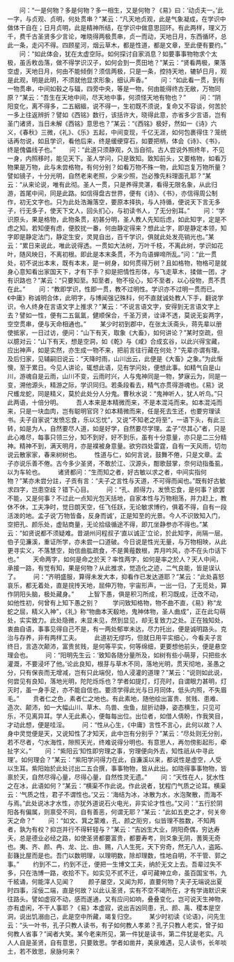 <!-- { "loadSidebar": true } -->
　　问：“一是何物？多是何物？多一相生，又是何物？《易》曰：‘动贞夫一。’此一字，与贞观、贞明，何处贯串？”某云：“凡天地贞观，此是气象凝成，在学识中做体干自在；日月贞明，此是精神所结，在学识中做意思回环。有此两样，理义万千，费千古圣贤多少言论，唯晓得两极贯串，贞一而动，天地日月，东西循环，总此一条，走闪不得。四顾星河，烟云草木，都是性道，都是文章，至此便有要约。”
　　问：“如此体会，犹在太虚空际。如何探讨自家消息？如要事事物物求个太极，虽舌敉齿落，做不得学识汉子，如何会到一贯田地？”某云：“贤看两极，果落空虚，天地日月，何由不能倾倒？须信两极，只是一条，控持天地，辘轳日月，观是此观，明是此明，不须就他显求形象，细认声香。”
　　问：“如此看一贯，到有一物贯串，中间如毂之与辐，四旁中央，等是一物，何由能得终古无敝，万物同原？”某云：“吾生在天地中间，尽天地中事，何须怪天地有物也？”
　　问：“阴阳变化，离不得多，二五絪縕，说不得一，生初既不须说，复命又不容谈，何苦於一多上往返辨折？譬如《西铭》数行，该括许大，晓得此意，亦省多少言语，岂有圣门诸贤，当日未解《西铭》意思也？”某云：“《西铭》极好，然如一《诗》六义，《春秋》三微，《礼》、《乐》五起，中间变现，千亿无涯，如何包裹得住？笼统话再勿说，如且学识，看他后来，终是缓绠穿石，如要把柄，体会《诗》、《书》，终是傀儡线子也。”
　　问：“此道只须静观，久当自彻。古人尝说外照终年，不见一身，内照移时，能见天下。圣人学问，只是致知。致知前头，又要格物，如看万物果是万物，此与未尝格物，有何分别？如看万物不殊一物，此知岂复万物所量？譬如镜子，十分光明，自然老来老照，少来少照，岂必豫先料理面孔耶？”某云：“从来论说，唯有此彻。圣人一贯，只是养得灵湛，看得无限名象，从此归游，首尾中间，同是此路。如信得盘古世界，便有《诗》、《书》，亦信得周公制作，初无文字也。只为此处浩瀚落空，要原本择执，与人持循，便说天下言无多子，行无多子，使天下文人，回头扪心，与初读书人，了无分别耳。”
　　问：“学识原头，果是格物，此物条贯，初甚分明，圣人教人先知后虑，如此知字，定是不虑之知。若知便有虑，便胶扰一番，何由静定得来？想此止字，即是静定本领，知字即是静定法门，静定生安，灵晃自出，百千学识，俱就此处发亮销光也。”某云：“累日来说此，唯此说得透。一贯如大法树，万叶千枝，不离此树，学识如花叶，随风映日，不离初根。即此是本末条贯，不为鸟语蝉啼所乱。”问：“此一贯处，初不说出本末，既有本末，是一树身，如何贯得万树？且如格物，物格可是就身心意知看出家国天下，才有下手？抑是把情性形体，与飞走草木，揉做一团，才有识路也？”某云：“只要知至。知至者，物不役心，知不至者，以心役物，贯不贯在此。”
　　问：“教即学识，性即一贯，教不过明性。学识亦不过明一贯而已。《中庸》称诚明合体，此明字，与博闻强记殊科，何不直就诚处教人下手，翻说学识，令人终身在言语文字上推求？”某云：“不说言语文字，安得到无言语文字上去？譬如一性，便有二五氤氲，健顺保合，千圣万贤，诠译不透，莫说无妄两字，空空贯串，便与天命相通也。”
　　某少时初到郡中，在张太沃斋头，蒋先辈以册使抵家，一日过访，便问：“山下有天，取象《大畜》，如何讲论？”某时空疏，但以臆对云：“山下有天，想是空洞，如《乾》与《咸》合成玄谷，以此兴得宝藏，应出神声，如是实然，亦生成一物不来，把前言往行藏在何处？”先辈亦谓有理。及后归家，见辅嗣旧说云：“天降时雨，山川出云，此便是《大畜》之象。”为此惭懊，至于累日。今见人讲论，辄想此语，见有学问处，便想此事。如精气自是山川，游魂自是云雨，山川不变，云雨时兴，人与鬼神同是一物，梦寐云为，同是一变，溯他源头，精游之际，学识同归。若条段看去，精气亦贯得游魂也。《易》说尺蠖龙蛇，同是精义，莫於此处分人分鬼。曹秋水说：“鬼神听人，犹人听鸟。”只此两语，十倍分明。
　　吾人本来是本精微而来，不是本混沌而来。如本混沌而来，只是一块血肉，岂有聪明官窍？如本精微而来，任是死去生还，也要穷理读书。夫子自家说“发愤忘食，乐以忘忧”，又说“不知老之将至”，一语下头，有此三转，如是为人，自然要尽人道，如是好学，自然要尽学理。孟子“尽其心”者，只是此心难尽，每事只领三分，知不到好，好不到乐，虽有十分意量，亦只是二三分精神。精神不到，满天明月，亦是襆被身意量。欲穷四处雷霆，自有一天风雨，切勿说云散家家，春来树树也。
　　性道与仁，如何言说，鼓舞不倦，只是文章。孟子亦说乐善不倦。古今多少圣贤，不敢於江、汉源头，酣歌鼓掌，奈何动指蚤虱，以为车轮也。
　　诸贤都问：“生而知之者，好古敏以求之者，中间实指何物？”某亦未尝分註，子贡有言：“夫子之言性与天道，不可得而闻也。”既有好古敏求四字，岂患空歧？错下心目。
　　问：“孔、颜得力，发愤忘食，是何事？欲罢不能，又是何事？不过此一点知光包天括地，自家本性与万物相荡，并力赶上，教休不休，工夫净时，觉日朗天空，任飞任跃，无论敏求博约，俱着不得，自有一段活泼的地。孟子说‘万物皆备，反身而诚’，正是知至的光景。今人不识致知入门，空把孔、颜乐处，虚贴商量，无论拾级循途不得，即兀坐静参亦不得也。”某云：“如贤说都不须疑难。昔湖州问程叔子‘直以诚正’立论，於此知字，尚隔一层。伯子见濂溪，重证所学，亦未尝一口道破。今日说是性光无量，与万物相映，从此更寻实义，不落慧空，始信曲肱疏食，不是黄薤数根，弄月吟风，亦不在头巾话下也。”
　　天命两字，如何是命之於天？率性两字，如何是率之於人？天人中间，承接一路，有觉有知，果是何物？从此推求，觉造化之迹，二气良能，皆是误认了。
　　问：“齐明盛服，算得未发大本，抑看作已发达道耶？”某云：“此处喜怒哀乐，都无着处，直是捖抟天地，屈伸万物，宇宙形声，一出一归，了无觅处，算作阴阳头脑，极处藏身。”
　　上智下愚，俱是积习所成，积习既成，迁改不动，如他性初，何曾有上知下愚之别？
　　学问致知格物，物不曲不直，《易》称“龙蛇之屈，精义入神”，《礼》称“物曲本天殽地，鬼神体物，圣人曲成”，正在此勾萌处，实实致力。此处隐微，未显未见，然到显见，却无复致力之处。正在独知处，衷曲自语，事事见得自己不是，有一两处郁崒未达，尽力托出，便是诚明路头。克治与存养，非有两样工夫。
　　此道初无缪巧，但就日用平实细心，今看夫子言终日，言造次颠沛，富贵贫贱，是何等平实，何等绵细，更要想他前头，便是悬空理会也。
　　问：“阳明先生云：‘致知各随分量所及，如树有些小萌芽，只把些水灌溉，不要浸坏了他。’论此良知，根芽与草木不同，落地光明，贯天彻地，圣愚之分，只有保丧而无增减，岂有只此端倪，怕人浸灌的道理？”某云：“说则如此说，何尝见有良知，落地光明，陀陀烁烁也？学者如提灯，灯亮时，自谓眼力甚明，灯灭时，虽一身手足，亦不能自信也。要须学得此光与日月同体，低头内照，不失眉毛。”
　　贲者仁之色，素者仁之地也。有此素地，随他绘出富贵、贫贱、患难、造次、颠沛，如一大幅山川、草木、鸟兽、虫鱼，屈折动静，姿态横生，只见可乐，不见离异耳。学人无此素心，便每每出位。出位者，如借人倩盼，作我笑目，才动此想，便是哇淫。
　　问：“性从心生，《中庸》言性不言心，此何以故？人身中灵觉便是天，又说知性了才知天，此中岂有分别乎？”某云：“尽处则无分别，若不尽者，勺水海性，隙照天光，终难说得分明也。有意思人，再勿傍影起形，牵扯字义。”
　　问：“紫阳云‘知性即穷理之事，穷理便向外去，知性祇从中寻此理’。如何理会？”某云：“紫阳学问得力在此，自濂溪以来，都说性是虚空，人受以生耳。紫阳始於此处讨出二五合撰，事事物物，皆从此出。如晓得事事物物，皆禀於天，自然尽得心量，尽得心量，自然性灵无遗。”
　　问：“天性在人，犹水性之在冰，此语如何？”某云：“横渠不作此说。作此说者，犹程门气质之论耳。横渠云：‘气质之性，君子不谓性也。’又云：‘海结为冰，冰散为水，水泡聚散，而海不与焉。”此处说冰才水性，亦犹外道说石火电光，非实论才性也。”又问：“五行於阴阳各有偏属，则禀受不同，自有善恶，何谓无耶？”某云：“此如五吏之才，何关帝天之命？”
　　问：“如文、箕之蒙难，孔、颜之阨穷，似皆理不胜数，不知两者，孰为有权？抑岂并行不得轩轾与？”某云：“吉凶生大业，阴阳奇偶，穷达寿夭，总是德业必经之路，如使圣贤都要富贵，都要寿考，则爻象无阴，蓍筴无奇也。夷、齐、颜、冉、龙、比、由、赐，八人生死，天下穷奇，然无八人，盗跖、彭籛比屋而是也。吾门以数明理，以理明数，除却理数，性地自明，不干管、郭之事。”
　　约到不二，约到不迁，便把一生博文工夫，纳於无文上去。吾辈过失不多，只在浩博一路，收拾不下。如实见不贰不迁，卓可藏神立命，虽百国宝书，九千絃诵，何能滓人见闻？
　　颜子屡空，又闻为邦，直要何物？夫子无端说出夏时四事，淫佞二端，直是何故？以此认圣贤，实有不空不竭所在，才有学诲默识来往路头。譬如虚寂不动，感而遂通，又有应问如响，叠叠变化，岂可说天生神物，亦有虚闲，不干人事耶？《易》本虚寂，说出吉凶同患，孔、颜、禹、稷本是空洞，说出饥溺由己，此是空中所藏，竭复归空。
　　某少时初读《论语》，问先生云：“头一叶书，孔子只教人读书，有子如何教人孝弟？孔子只教人老实，曾子如何教人省事？”闻者大笑。某今老来所见，第一件犹是读书，第二件犹是老实。凡人人自是圣贤，自有意思，只要致思。学者如凿井，美泉难遇，见人读书，长年啖土，若不致思，泉脉何来？

